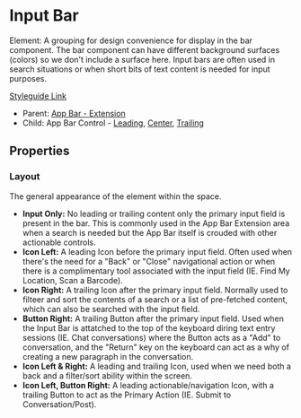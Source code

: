 # Input Bar

Element: A grouping for design convenience for display in the bar component.  The bar component can have different background surfaces (colors) so we don't include a surface here. Input bars are often used in search situations or when short bits of text content is needed for input purposes.

[Styleguide Link](https://zpl.io/VOyn0QX)

- Parent: [App Bar - Extension](https://github.com/able-app/docs/blob/08eb774e348952235f1f4eb0369879387a684280/controls/components/appbar/app-bar-ext.md)
- Child: App Bar Control - [Leading](https://github.com/able-app/docs/blob/08eb774e348952235f1f4eb0369879387a684280/controls/components/appbar/abc-leading.md), [Center](https://github.com/able-app/docs/blob/08eb774e348952235f1f4eb0369879387a684280/controls/components/appbar/abc-center.md), [Trailing](https://github.com/able-app/docs/blob/08eb774e348952235f1f4eb0369879387a684280/controls/components/appbar/abc-trailing.md)

## Properties

### Layout

The general appearance of the element within the space.

- **Input Only:** No leading or trailing content only the primary input field is present in the bar.  This is commonly used in the App Bar Extension area when a search is needed but the App Bar itself is crouded with other actionable controls.
- **Icon Left:** A leading Icon before the primary input field. Often used when there's the need for a "Back" or "Close" navigational action or when there is a complimentary tool associated with the input field (IE. Find My Location, Scan a Barcode).
- **Icon Right:** A trailing Icon after the primary input field.  Normally used to filteer and sort the contents of a search or a list of pre-fetched content, which can also be searched with the input field.
- **Button Right:** A trailing Button after the primary input field. Used when the Input Bar is attatched to the top of the keyboard diring text entry sessions (IE. Chat conversations) where the Button acts as a "Add" to conversation, and the "Return" key on the keyboard can act as a why of creating a new paragraph in the conversation.
- **Icon Left & Right:** A leading and trailing Icon, used when we need  both a back and a filter/sort ability within the screen.
- **Icon Left, Button Right:** A leading actionable/navigation Icon, with a trailing Button to act as the Primary Action (IE. Submit to Conversation/Post).